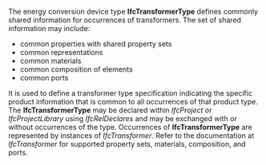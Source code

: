 The energy conversion device type **IfcTransformerType** defines commonly shared information for occurrences of transformers. The set of shared information may include:

* common properties with shared property sets
* common representations
* common materials
* common composition of elements
* common ports

It is used to define a transformer type specification indicating the specific product information that is common to all occurrences of that product type. The **IfcTransformerType** may be declared within _IfcProject_ or _IfcProjectLibrary_ using _IfcRelDeclares_ and may be exchanged with or without occurrences of the type. Occurrences of **IfcTransformerType** are represented by instances of _IfcTransformer_. Refer to the documentation at _IfcTransformer_ for supported property sets, materials, composition, and ports.
